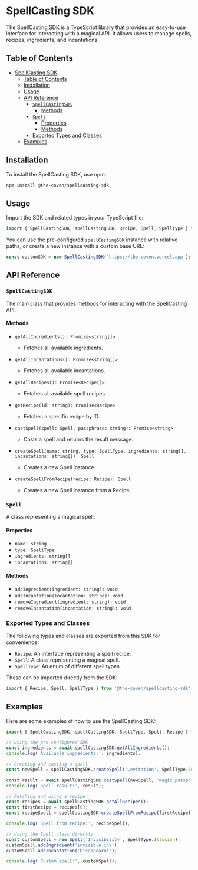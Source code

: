 # SpellCasting SDK

The SpellCasting SDK is a TypeScript library that provides an easy-to-use interface for interacting with a magical API. It allows users to manage spells, recipes, ingredients, and incantations.

## Table of Contents

- [SpellCasting SDK](#spellcasting-sdk)
  - [Table of Contents](#table-of-contents)
  - [Installation](#installation)
  - [Usage](#usage)
  - [API Reference](#api-reference)
    - [`SpellCastingSDK`](#spellcastingsdk)
      - [Methods](#methods)
    - [`Spell`](#spell)
      - [Properties](#properties)
      - [Methods](#methods-1)
    - [Exported Types and Classes](#exported-types-and-classes)
  - [Examples](#examples)

## Installation

To install the SpellCasting SDK, use npm:

```bash
npm install @the-coven/spellcasting-sdk
```

## Usage

Import the SDK and related types in your TypeScript file:

```typescript
import { SpellCastingSDK, spellCastingSDK, Recipe, Spell, SpellType } from '@the-coven/spellcasting-sdk';
```

You can use the pre-configured `spellCastingSDK` instance with relative paths, or create a new instance with a custom base URL:

```typescript
const customSDK = new SpellCastingSDK('https://the-coven.vercel.app');
```

## API Reference

### `SpellCastingSDK`

The main class that provides methods for interacting with the SpellCasting API.

#### Methods

- `getAllIngredients(): Promise<string[]>`

  - Fetches all available ingredients.

- `getAllIncantations(): Promise<string[]>`

  - Fetches all available incantations.

- `getAllRecipes(): Promise<Recipe[]>`

  - Fetches all available spell recipes.

- `getRecipe(id: string): Promise<Recipe>`

  - Fetches a specific recipe by ID.

- `castSpell(spell: Spell, passphrase: string): Promise<string>`

  - Casts a spell and returns the result message.

- `createSpell(name: string, type: SpellType, ingredients: string[], incantations: string[]): Spell`

  - Creates a new Spell instance.

- `createSpellFromRecipe(recipe: Recipe): Spell`
  - Creates a new Spell instance from a Recipe.

### `Spell`

A class representing a magical spell.

#### Properties

- `name: string`
- `type: SpellType`
- `ingredients: string[]`
- `incantations: string[]`

#### Methods

- `addIngredient(ingredient: string): void`
- `addIncantation(incantation: string): void`
- `removeIngredient(ingredient: string): void`
- `removeIncantation(incantation: string): void`

### Exported Types and Classes

The following types and classes are exported from this SDK for convenience:

- `Recipe`: An interface representing a spell recipe.
- `Spell`: A class representing a magical spell.
- `SpellType`: An enum of different spell types.

These can be imported directly from the SDK:

```typescript
import { Recipe, Spell, SpellType } from '@the-coven/spellcasting-sdk';
```

## Examples

Here are some examples of how to use the SpellCasting SDK:

```typescript
import { SpellCastingSDK, spellCastingSDK, SpellType, Spell, Recipe } from '@the-coven/spellcasting-sdk';

// Using the pre-configured SDK
const ingredients = await spellCastingSDK.getAllIngredients();
console.log('Available ingredients:', ingredients);

// Creating and casting a spell
const newSpell = spellCastingSDK.createSpell('Levitation', SpellType.Enchantment, ['feather', 'pixie dust'], ['Wingardium Leviosa']);

const result = await spellCastingSDK.castSpell(newSpell, 'magic_passphrase');
console.log('Spell result:', result);

// Fetching and using a recipe
const recipes = await spellCastingSDK.getAllRecipes();
const firstRecipe = recipes[0];
const recipeSpell = spellCastingSDK.createSpellFromRecipe(firstRecipe);

console.log('Spell from recipe:', recipeSpell);

// Using the Spell class directly
const customSpell = new Spell('Invisibility', SpellType.Illusion);
customSpell.addIngredient('invisible ink');
customSpell.addIncantation('Disappearo!');

console.log('Custom spell:', customSpell);
```